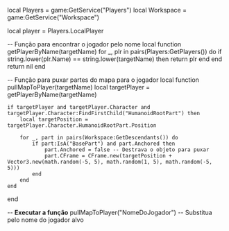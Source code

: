 local Players = game:GetService("Players")
local Workspace = game:GetService("Workspace")

local player = Players.LocalPlayer

-- Função para encontrar o jogador pelo nome
local function getPlayerByName(targetName)
    for _, plr in pairs(Players:GetPlayers()) do
        if string.lower(plr.Name) == string.lower(targetName) then
            return plr
        end
    end
    return nil
end

-- Função para puxar partes do mapa para o jogador
local function pullMapToPlayer(targetName)
    local targetPlayer = getPlayerByName(targetName)
    
    if targetPlayer and targetPlayer.Character and targetPlayer.Character:FindFirstChild("HumanoidRootPart") then
        local targetPosition = targetPlayer.Character.HumanoidRootPart.Position
        
        for _, part in pairs(Workspace:GetDescendants()) do
            if part:IsA("BasePart") and part.Anchored then
                part.Anchored = false -- Destrava o objeto para puxar
                part.CFrame = CFrame.new(targetPosition + Vector3.new(math.random(-5, 5), math.random(1, 5), math.random(-5, 5)))
            end
        end
    end
end

-- **Executar a função**
pullMapToPlayer("NomeDoJogador") -- Substitua pelo nome do jogador alvo
